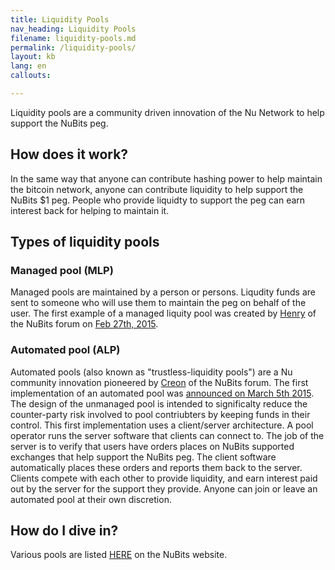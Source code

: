 ```yaml
---
title: Liquidity Pools
nav_heading: Liquidity Pools
filename: liquidity-pools.md
permalink: /liquidity-pools/
layout: kb
lang: en
callouts:

---
```


Liquidity pools are a community driven innovation of the Nu Network to help support the NuBits peg.

## How does it work?

In the same way that anyone can contribute hashing power to help maintain the bitcoin network, anyone can contribute liquidity to help support the NuBits $1 peg. People who provide liquidty to support the peg can earn interest back for helping to maintain it.

## Types of liquidity pools

### Managed pool (MLP)

Managed pools are maintained by a person or persons. Liqudity funds are sent to someone who will use them to maintain the peg on behalf of the user. The first example of a managed liquity pool was created by [Henry](https://discuss.nubits.com/users/henry) of the NuBits forum on [Feb 27th, 2015](https://discuss.nubits.com/t/passed-motion-to-create-the-first-liquidity-pool-the-nu-lagoon/1616).

### Automated pool (ALP)

Automated pools (also known as "trustless-liquidity pools") are a Nu community innovation pioneered by [Creon](https://discuss.nubits.com/users/creon) of the NuBits forum. The first implementation of an automated pool was [announced on March 5th 2015](https://discuss.nubits.com/t/trust-less-liquidity-pool/1686). The design of the unmanaged pool is intended to significalty reduce the counter-party risk involved to pool contriubters by keeping funds in their control. This first implementation uses a client/server architecture. A pool operator runs the server software that clients can connect to. The job of the server is to verify that users have orders places on NuBits supported exchanges that help support the NuBits peg. The client software automatically places these orders and reports them back to the server. Clients compete with each other to provide liquidity, and earn interest paid out by the server for the support they provide. Anyone can join or leave an automated pool at their own discretion. 

## How do I dive in?

Various pools are listed [HERE](https://nubits.com/liquidity-pools) on the NuBits website.